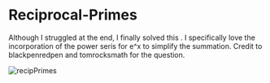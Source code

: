 # Reciprocal-Primes
Although I struggled at the end, I finally solved this . I specifically love the incorporation of the power seris for e^x to simplify the summation. Credit to blackpenredpen and tomrocksmath for the question.

![recipPrimes](https://user-images.githubusercontent.com/57684378/201431858-8a5dbc99-71d5-4f27-8810-c0f2f4106a0d.jpg)
